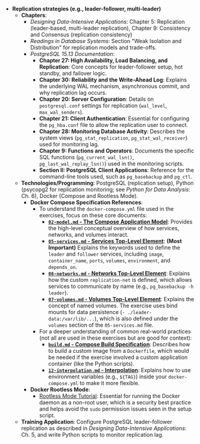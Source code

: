   - **Replication strategies (e.g., leader-follower, multi-leader)**
    - **Chapters**:
      - *Designing Data-Intensive Applications*: Chapter 5: Replication (leader-based, multi-leader replication), Chapter 9: Consistency and Consensus (replication consistency)
      - *Readings in Database Systems*: Section "Weak Isolation and Distribution" for replication models and trade-offs.
      - *PostgreSQL 15.13 Documentation*:
          - **Chapter 27: High Availability, Load Balancing, and Replication**: Core concepts for leader-follower setup, hot standby, and failover logic.
          - **Chapter 30: Reliability and the Write-Ahead Log**: Explains the underlying WAL mechanism, asynchronous commit, and why replication lag occurs.
          - **Chapter 20: Server Configuration**: Details on `postgresql.conf` settings for replication (`wal_level`, `max_wal_senders`).
          - **Chapter 21: Client Authentication**: Essential for configuring the `pg_hba.conf` file to allow the replication user to connect.
          - **Chapter 28: Monitoring Database Activity**: Describes the system views (`pg_stat_replication`, `pg_stat_wal_receiver`) used for monitoring lag.
          - **Chapter 9: Functions and Operators**: Documents the specific SQL functions (`pg_current_wal_lsn()`, `pg_last_wal_replay_lsn()`) used in the monitoring scripts.
          - **Section II: PostgreSQL Client Applications**: Reference for the command-line tools used, such as `pg_basebackup` and `pg_ctl`.
    - **Technologies/Programming**: PostgreSQL (replication setup), Python (psycopg2 for replication monitoring; see *Python for Data Analysis*: Ch. 6), Docker (Compose and Rootless Mode).
        - **Docker Compose Specification References**:
            - To understand the `docker-compose.yml` file used in the exercises, focus on these core documents:
                - [**`02-model.md` - The Compose Application Model**](https://github.com/compose-spec/compose-spec/blob/master/02-model.md): Provides the high-level conceptual overview of how services, networks, and volumes interact.
                - [**`05-services.md` - Services Top-Level Element**](https://github.com/compose-spec/compose-spec/blob/master/05-services.md): **(Most Important)** Explains the keywords used to define the `leader` and `follower` services, including `image`, `container_name`, `ports`, `volumes`, `environment`, and `depends_on`.
                - [**`06-networks.md` - Networks Top-Level Element**](https://github.com/compose-spec/compose-spec/blob/master/06-networks.md): Explains how the custom `replication-net` is defined, which allows services to communicate by name (e.g., `pg_basebackup -h leader`).
                - [**`07-volumes.md` - Volumes Top-Level Element**](https://github.com/compose-spec/compose-spec/blob/master/07-volumes.md): Explains the concept of named volumes. The exercise uses bind mounts for data persistence (`- ./leader-data:/var/lib/...`), which is also defined under the `volumes` section of the `05-services.md` file.
            - For a deeper understanding of common real-world practices (not all are used in these exercises but are good for context):
                - [**`build.md` - Compose Build Specification**](https://github.com/compose-spec/compose-spec/blob/master/build.md): Describes how to build a custom image from a `Dockerfile`, which would be needed if the exercise involved a custom application container (like the Python scripts).
                - [**`12-interpolation.md` - Interpolation**](https://github.com/compose-spec/compose-spec/blob/master/12-interpolation.md): Explains how to use environment variables (e.g., `${TAG}`) inside your `docker-compose.yml` to make it more flexible.
        - **Docker Rootless Mode**:
            - [Rootless Mode Tutorial](https://docs.docker.com/engine/security/rootless/): Essential for running the Docker daemon as a non-root user, which is a security best practice and helps avoid the `sudo` permission issues seen in the setup script.
    - **Training Application**: Configure PostgreSQL leader-follower replication as described in *Designing Data-Intensive Applications*: Ch. 5, and write Python scripts to monitor replication lag.